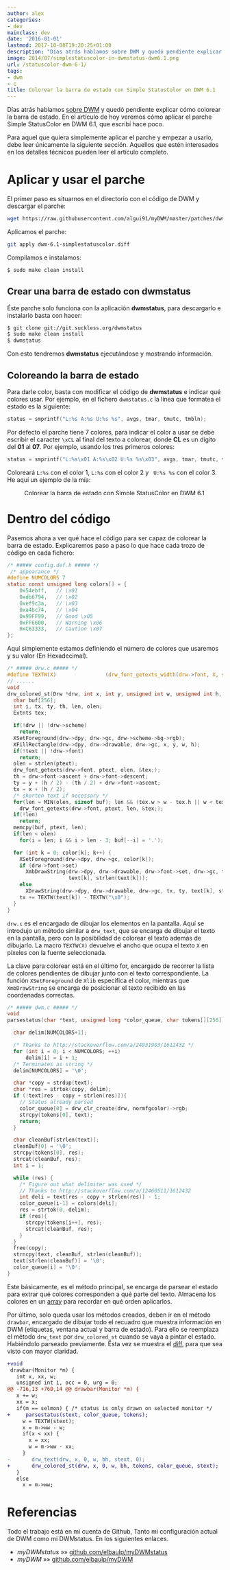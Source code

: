 ```yaml
---
author: alex
categories:
- dev
mainclass: dev
date: '2016-01-01'
lastmod: 2017-10-08T19:20:25+01:00
description: "Días atrás hablamos sobre DWM y quedó pendiente explicar cómo  colorear la barra de estado. En el artículo de hoy veremos cómo aplicar el  parche Simple StatusColor en DWM 6.1, que escribí hace poco."
image: 2014/07/simplestatuscolor-in-dwmstatus-dwm6.1.png
url: /statuscolor-dwm-6-1/
tags:
- dwm
- c
title: Colorear la barra de estado con Simple StatusColor en DWM 6.1
---
```


Días atrás hablamos [sobre DWM][1] y quedó pendiente explicar cómo colorear la barra de estado. En el artículo de hoy veremos cómo aplicar el parche Simple StatusColor en DWM 6.1, que escribí hace poco.

<!--more--><!--ad-->

Para aquel que quiera simplemente aplicar el parche y empezar a usarlo, debe leer únicamente la siguiente sección. Aquellos que estén interesados en los detalles técnicos pueden leer el artículo completo.

# Aplicar y usar el parche

El primer paso es situarnos en el directorio con el código de DWM y descargar el parche:

```bash
wget https://raw.githubusercontent.com/algui91/myDWM/master/patches/dwm-6.1-simplestatuscolor.diff

```

Aplicamos el parche:

```bash
git apply dwm-6.1-simplestatuscolor.diff

```

Compilamos e instalamos:

```bash
$ sudo make clean install

```

## Crear una barra de estado con dwmstatus

Éste parche solo funciona con la aplicación **dwmstatus**, para descargarlo e instalarlo basta con hacer:

```bash
$ git clone git://git.suckless.org/dwmstatus
$ sudo make clean install
$ dwmstatus

```

Con esto tendremos **dwmstatus** ejecutándose y mostrando información.

## Coloreando la barra de estado

Para darle color, basta con modificar el código de **dwmstatus** e indicar qué colores usar. Por ejemplo, en el fichero `dwmstatus.c` la línea que formatea el estado es la siguiente:

```c
status = smprintf("L:%s A:%s U:%s %s", avgs, tmar, tmutc, tmbln);

```

Por defecto el parche tiene 7 colores, para indicar el color a usar se debe escribir el caracter `\xCL` al final del texto a colorear, donde **CL** es un dígito del **01** al **07**. Por ejemplo, usando los tres primeros colores:

```c
status = smprintf("L:%s\x01 A:%s\x02 U:%s %s\x03", avgs, tmar, tmutc, tmbln);

```

Coloreará `L:%s` con el color 1, `L:%s` con el color 2 y ` U:%s %s` con el color 3. He aquí un ejemplo de la mía:

<figure>
    <a href="/img/2014/07/simplestatuscolor-in-dwmstatus-dwm6.1.png"><img sizes="(min-width: 702px) 702px, 100vw" on="tap:lightbox1" role="button" tabindex="0" layout="responsive" src="/img/2014/07/simplestatuscolor-in-dwmstatus-dwm6.1.png" title="Colorear la barra de estado con Simple StatusColor en DWM 6.1" alt="Colorear la barra de estado con Simple StatusColor en DWM 6.1" width="702px" height="13px" /></a>
</figure>

# Dentro del código

Pasemos ahora a ver qué hace el código para ser capaz de colorear la barra de estado. Explicaremos paso a paso lo que hace cada trozo de código en cada fichero:

```c
/* ##### config.def.h ##### */
 /* appearance */
#define NUMCOLORS 7
static const unsigned long colors[] = {
    0x54ebff,   // \x01
    0xdb6794,   // \x02
    0xef9c3a,   // \x03
    0xa4bc74,   // \x04
    0x99FF99,   // Good \x05
    0xFF6600,   // Warning \x06
    0xC63333,   // Caution \x07
};

```

Aquí simplemente estamos definiendo el número de colores que usaremos y su valor (En Hexadecimal).

```c
/* ##### drw.c ##### */
#define TEXTW(X)                (drw_font_getexts_width(drw->font, X, strlen(X)) + drw->font->h)
// ......
void
drw_colored_st(Drw *drw, int x, int y, unsigned int w, unsigned int h, char text[][256], const unsigned long *color, const char *ptext) {
  char buf[256];
  int i, tx, ty, th, len, olen;
  Extnts tex;

  if(!drw || !drw->scheme)
    return;
  XSetForeground(drw->dpy, drw->gc, drw->scheme->bg->rgb);
  XFillRectangle(drw->dpy, drw->drawable, drw->gc, x, y, w, h);
  if(!text || !drw->font)
    return;
  olen = strlen(ptext);
  drw_font_getexts(drw->font, ptext, olen, &tex;);
  th = drw->font->ascent + drw->font->descent;
  ty = y + (h / 2) - (th / 2) + drw->font->ascent;
  tx = x + (h / 2);
  /* shorten text if necessary */
  for(len = MIN(olen, sizeof buf); len && (tex.w > w - tex.h || w < tex.h); len--)
    drw_font_getexts(drw->font, ptext, len, &tex;);
  if(!len)
    return;
  memcpy(buf, ptext, len);
  if(len < olen)
    for(i = len; i && i > len - 3; buf[--i] = '.');

  for (int k = 0; color[k]; k++) {
    XSetForeground(drw->dpy, drw->gc, color[k]);
    if (drw->font->set)
      XmbDrawString(drw->dpy, drw->drawable, drw->font->set, drw->gc, tx, ty,
                    text[k], strlen(text[k]));
    else
      XDrawString(drw->dpy, drw->drawable, drw->gc, tx, ty, text[k], strlen(text[k]));
    tx += TEXTW(text[k]) - TEXTW("\x0");
  }
}

```

`drw.c` es el encargado de dibujar los elementos en la pantalla. Aquí se introdujo un método similar a `drw_text`, que se encarga de dibujar el texto en la pantalla, pero con la posibilidad de colorear el texto además de dibujarlo. La macro `TEXTW(X)` devuelve el ancho que ocupa el texto `X` en píxeles con la fuente seleccionada.

La clave para colorear está en el último for, encargado de recorrer la lista de colores pendientes de dibujar junto con el texto correspondiente. La función `XSetForeground` de `Xlib` especifica el color, mientras que `XmbDrawString` se encarga de posicionar el texto recibido en las coordenadas correctas.

```c
/* ##### dwm.c ##### */
void
parsestatus(char *text, unsigned long *color_queue, char tokens[][256]) {

  char delim[NUMCOLORS+1];

  /* Thanks to http://stackoverflow.com/a/24931903/1612432 */
  for (int i = 0; i < NUMCOLORS; ++i)
      delim[i] = i + 1;
  /* Terminates as string */
  delim[NUMCOLORS] = '\0';

  char *copy = strdup(text);
  char *res = strtok(copy, delim);
  if (!text[res - copy + strlen(res)]){
    // Status already parsed
    color_queue[0] = drw_clr_create(drw, normfgcolor)->rgb;
    strcpy(tokens[0], text);
    return;
  }

  char cleanBuf[strlen(text)];
  cleanBuf[0] = '\0';
  strcpy(tokens[0], res);
  strcat(cleanBuf, res);
  int i = 1;

  while (res) {
    /* Figure out what delimiter was used */
    // Thanks to http://stackoverflow.com/a/12460511/1612432
    int deli = text[res - copy + strlen(res)] - 1;
    color_queue[i-1] = colors[deli];
    res = strtok(0, delim);
    if (res){
      strcpy(tokens[i++], res);
      strcat(cleanBuf, res);
    }
  }
  free(copy);
  strncpy(text, cleanBuf, strlen(cleanBuf));
  text[strlen(cleanBuf)] = '\0';
  color_queue[i] = '\0';
}

```

Este básicamente, es el método principal, se encarga de parsear el estado para extrar qué colores corresponden a qué parte del texto. Almacena los colores en un [array][3] para recordar en qué orden aplicarlos.

Por último, solo queda usar los métodos creados, deben ir en el método `drawbar`, encargado de dibujar todo el recuadro que muestra información en DWM (etiquetas, ventana actual y barra de estado). Para ello se reemplaza el método `drw_text` por `drw_colored_st` cuando se vaya a pintar el estado. Habiéndolo parseado previamente. Ésta vez se muestra el [diff][4], para que sea visto con mayor claridad.

```diff
+void
 drawbar(Monitor *m) {
   int x, xx, w;
   unsigned int i, occ = 0, urg = 0;
@@ -716,13 +760,14 @@ drawbar(Monitor *m) {
   x += w;
   xx = x;
   if(m == selmon) { /* status is only drawn on selected monitor */
+	  parsestatus(stext, color_queue, tokens);
     w = TEXTW(stext);
     x = m->ww - w;
     if(x < xx) {
       x = xx;
       w = m->ww - xx;
     }
-		drw_text(drw, x, 0, w, bh, stext, 0);
+		drw_colored_st(drw, x, 0, w, bh, tokens, color_queue, stext);
   }
   else
     x = m->ww;

```

# Referencias

Todo el trabajo está en mi cuenta de Github, Tanto mi configuración actual de DWM como mi DWMstatus. En los siguientes enlaces.

- *myDWMstatus* »» <a href="https://github.com/elbaulp/myDWMstatus" target="_blank">github.com/elbaulp/myDWMstatus</a>
- *myDWM* »» <a href="https://github.com/elbaulp/myDWM" target="_blank">github.com/elbaulp/myDWM</a>

[1]: https://elbauldelprogramador.com/instalar-y-configurar-dwm-el-gestor-de-ventanas-mas-eficiente/ "Instalar y configurar DWM, el gestor de ventanas más eficiente"
[3]: https://elbauldelprogramador.com/clases-y-objetos-arrays/ "Clases y Objetos – Arrays"
[4]: https://elbauldelprogramador.com/mini-tutorial-y-chuleta-de-comandos-git/ "Git: Mini Tutorial y chuleta de comandos"
